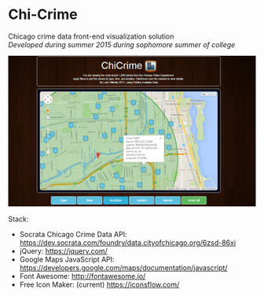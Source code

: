# Chi-Crime
Chicago crime data front-end visualization solution  
*Developed during summer 2015 during sophomore summer of college*

![Alt text](/chi-crime-screenshot.png?raw=true)

Stack:
- Socrata Chicago Crime Data API: https://dev.socrata.com/foundry/data.cityofchicago.org/6zsd-86xi
- jQuery: https://jquery.com/
- Google Maps JavaScript API: https://developers.google.com/maps/documentation/javascript/
- Font Awesome: http://fontawesome.io/
- Free Icon Maker: (current) https://iconsflow.com/
